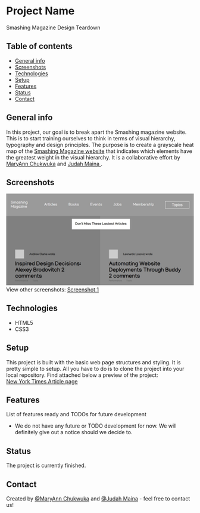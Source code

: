 # Project Name
Smashing Magazine Design Teardown

## Table of contents
* [General info](#general-info)
* [Screenshots](#screenshots)
* [Technologies](#technologies)
* [Setup](#setup)
* [Features](#features)
* [Status](#status)
* [Contact](#contact)

## General info
In this project, our goal is to break apart the Smashing magazine website. This is to start training ourselves to think in terms of visual hierarchy, typography and design principles.
The purpose is to create a grayscale heat map of the <a href="https://www.smashingmagazine.com/">Smashing Magazine website</a> that indicates which elements have the greatest weight in the visual hierarchy. It is a collaborative effort by <a href="https://github.com/adaorachi">MaryAnn Chukwuka</a> and <a href="https://github.com/JayKowski"> Judah Maina </a>.

## Screenshots
![Example screenshot](images/screenshot1.jpg)
View other screenshots:
<a href="images/screenshot2.jpg">Screenshot 1</a>


## Technologies
* HTML5
* CSS3

## Setup
This project is built with the basic web page structures and styling. It is pretty simple to setup. All you have to do is to clone the project into your local repository.
Find attached below a preview of the project: <br>
<a href="https://raw.githack.com/adaorachi/smashing-magazine/article-page/index.html">New York Times Article page </a>

## Features
List of features ready and TODOs for future development
* We do not have any future or TODO development for now. We will definitely give out a notice should we decide to.

## Status
The project is currently finished.

## Contact
Created by [@MaryAnn Chukwuka](https://github.com/adaorachi) and [@Judah Maina](https://github.com/JayKowski) - feel free to contact us!
